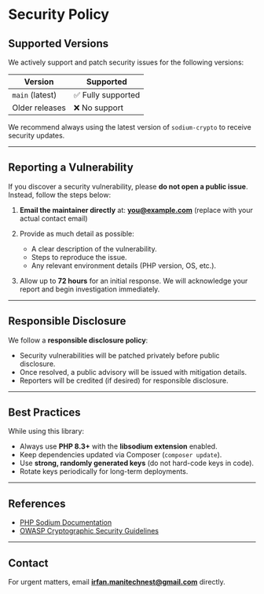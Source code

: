 # Security Policy

## Supported Versions
We actively support and patch security issues for the following versions:

| Version       | Supported          |
|---------------|--------------------|
| `main` (latest) | ✅ Fully supported |
| Older releases | ❌ No support      |

We recommend always using the latest version of `sodium-crypto` to receive security updates.

---

## Reporting a Vulnerability
If you discover a security vulnerability, please **do not open a public issue**.
Instead, follow the steps below:

1. **Email the maintainer directly** at:
   **you@example.com** (replace with your actual contact email)

2. Provide as much detail as possible:
   - A clear description of the vulnerability.
   - Steps to reproduce the issue.
   - Any relevant environment details (PHP version, OS, etc.).

3. Allow up to **72 hours** for an initial response.
   We will acknowledge your report and begin investigation immediately.

---

## Responsible Disclosure
We follow a **responsible disclosure policy**:
- Security vulnerabilities will be patched privately before public disclosure.
- Once resolved, a public advisory will be issued with mitigation details.
- Reporters will be credited (if desired) for responsible disclosure.

---

## Best Practices
While using this library:
- Always use **PHP 8.3+** with the **libsodium extension** enabled.
- Keep dependencies updated via Composer (`composer update`).
- Use **strong, randomly generated keys** (do not hard-code keys in code).
- Rotate keys periodically for long-term deployments.

---

## References
- [PHP Sodium Documentation](https://www.php.net/manual/en/book.sodium.php)
- [OWASP Cryptographic Security Guidelines](https://owasp.org/www-project-cheat-sheets/cheatsheets/Cryptographic_Storage_Cheat_Sheet.html)

---

## Contact
For urgent matters, email **irfan.manitechnest@gmail.com** directly.
